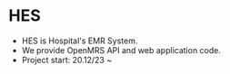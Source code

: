 # HES
- HES is Hospital's EMR System.
- We provide OpenMRS API and web application code.
- Project start: 20.12/23 ~
